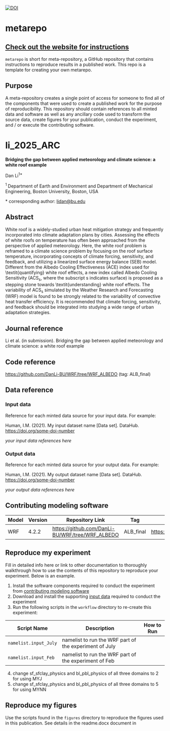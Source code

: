 [![DOI](https://zenodo.org/badge/265254045.svg)](https://zenodo.org/doi/10.5281/zenodo.10442485)

<!-- Get rid of the metarepo instructions (the two sections below this) once you're done. -->

# metarepo
## [Check out the website for instructions](https://immm-sfa.github.io/metarepo)
`metarepo` is short for meta-repository, a GitHub repository that contains instructions to reproduce results in a published work. This repo is a template for creating your own metarepo.

## Purpose
A meta-repository creates a single point of access for someone to find all of the components that were used to create a published work for the purpose of reproducibility. This repository should contain references to all minted data and software as well as any ancillary code used to transform the source data, create figures for your publication, conduct the experiment, and / or execute the contributing software.

<!-- Get rid of the metarepo instructions (the two sections above this) once you're done. -->

# li_2025_ARC

**Bridging the gap between applied meteorology and climate science: a white roof example**

Dan Li<sup>1\*</sup>

<sup>1 </sup> Department of Earth and Environment and Department of Mechanical Engineering, Boston University, Boston, USA


\* corresponding author:  lidan@bu.edu

## Abstract
White roof is a widely-studied urban heat mitigation strategy and frequently incorporated into climate adaptation plans by cities.
Assessing the effects of white roofs on temperature has often been approached from the perspective of applied meteorology.
Here, the white roof problem is reframed to a climate science problem by focusing on the roof surface temperature, incorporating concepts of climate forcing, sensitivity, and feedback, and utilizing a linearized surface energy balance (SEB) model.
Different from the Albedo Cooling Effectiveness (ACE) index used for \textit{quantifying} white roof effects, a new index called Albedo Cooling Sensitivity ($\mathrm{ACS_s}$, where the subscript s indicates surface) is proposed as a stepping stone towards
\textit{understanding} white roof effects. The variability of $\mathrm{ACS_s}$ simulated by the Weather Research and Forecasting (WRF) model is found to be strongly related to the variability of convective heat transfer efficiency.
It is recommended that climate forcing, sensitivity, and feedback should be integrated into studying a wide range of urban adaptation strategies.


## Journal reference
Li et al. (in submission). Bridging the gap between applied meteorology and climate science: a white roof example

## Code reference

https://github.com/DanLi-BU/WRF/tree/WRF_ALBEDO (tag: ALB_final)

## Data reference

### Input data

Reference for each minted data source for your input data.  For example:

Human, I.M. (2021). My input dataset name [Data set]. DataHub. https://doi.org/some-doi-number

_your input data references here_

### Output data
Reference for each minted data source for your output data.  For example:

Human, I.M. (2021). My output dataset name [Data set]. DataHub. https://doi.org/some-doi-number

_your output data references here_


## Contributing modeling software
| Model | Version | Repository Link | Tag | DOI |
|-------|---------|-----------------|-----|-----|
| WRF | 4.2.2 | https://github.com/DanLi-BU/WRF/tree/WRF_ALBEDO | ALB_final | https://doi.org/10.5281/zenodo.14611848

## Reproduce my experiment
Fill in detailed info here or link to other documentation to thoroughly walkthrough how to use the contents of this repository to reproduce your experiment. Below is an example.

1. Install the software components required to conduct the experiment from [contributing modeling software](#contributing-modeling-software)
2. Download and install the supporting [input data](#input-data) required to conduct the experiment
3. Run the following scripts in the `workflow` directory to re-create this experiment:

| Script Name | Description | How to Run |
| --- | --- | --- |
| `namelist.input_July` | namelist to run the WRF part of the experiment of July |  |
| `namelist.input_Feb` | namelist to run the WRF part of the experiment of Feb |  |

4. change sf_sfclay_physics and bl_pbl_physics of all three domains to 2 for using MYJ
5. change sf_sfclay_physics and bl_pbl_physics of all three domains to 5 for using MYNN

## Reproduce my figures
Use the scripts found in the `figures` directory to reproduce the figures used in this publication. See details in the readme.docx document in

